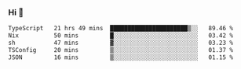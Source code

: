 ### Hi 👋

<!--START_SECTION:waka-->

```txt
TypeScript   21 hrs 49 mins  ██████████████████████▒░░   89.46 %
Nix          50 mins         █░░░░░░░░░░░░░░░░░░░░░░░░   03.42 %
sh           47 mins         ▓░░░░░░░░░░░░░░░░░░░░░░░░   03.23 %
TSConfig     20 mins         ▒░░░░░░░░░░░░░░░░░░░░░░░░   01.37 %
JSON         16 mins         ▒░░░░░░░░░░░░░░░░░░░░░░░░   01.15 %
```

<!--END_SECTION:waka-->
